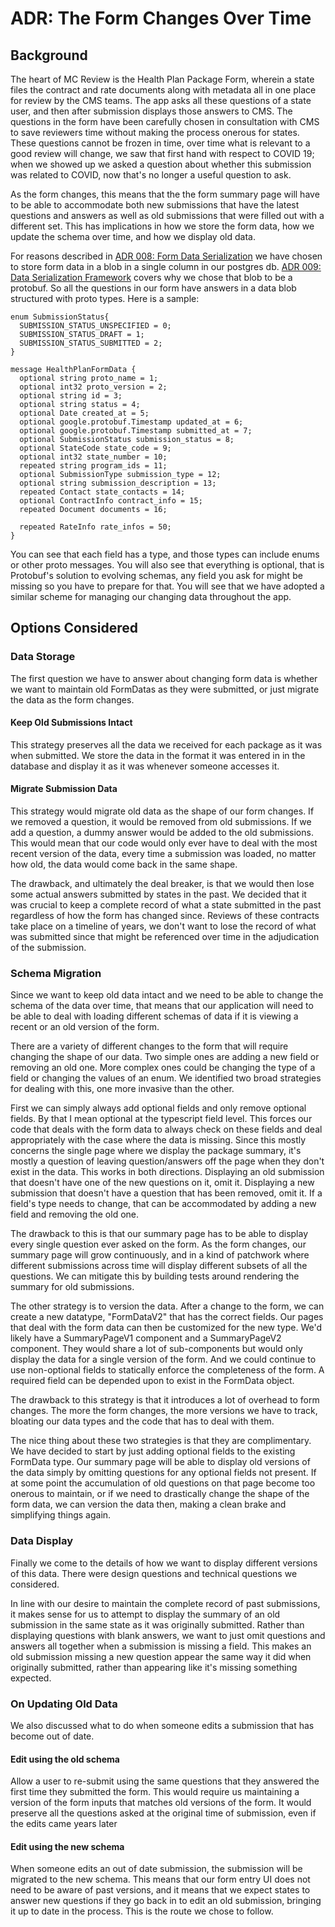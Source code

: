 # ADR: The Form Changes Over Time

## Background

The heart of MC Review is the Health Plan Package Form, wherein a state files the contract and rate documents along with metadata all in one place for review by the CMS teams. The app asks all these questions of a state user, and then after submission displays those answers to CMS. The questions in the form have been carefully chosen in consultation with CMS to save reviewers time without making the process onerous for states. These questions cannot be frozen in time, over time what is relevant to a good review will change, we saw that first hand with respect to COVID 19; when we showed up we asked a question about whether this submission was related to COVID, now that's no longer a useful question to ask. 

As the form changes, this means that the the form summary page will have to be able to accommodate both new submissions that have the latest questions and answers as well as old submissions that were filled out with a different set. This has implications in how we store the form data, how we update the schema over time, and how we display old data.

For reasons described in [ADR 008: Form Data Serialization](./008-form-data-serialization.md) we have chosen to store form data in a blob in a single column in our postgres db. [ADR 009: Data Serialization Framework](./009-data-serialization-framework.md) covers why we chose that blob to be a protobuf. So all the questions in our form have answers in a data blob structured with proto types. Here is a sample:

```
enum SubmissionStatus{
  SUBMISSION_STATUS_UNSPECIFIED = 0; 
  SUBMISSION_STATUS_DRAFT = 1; 
  SUBMISSION_STATUS_SUBMITTED = 2;
}

message HealthPlanFormData {
  optional string proto_name = 1;
  optional int32 proto_version = 2;
  optional string id = 3;
  optional string status = 4;
  optional Date created_at = 5;
  optional google.protobuf.Timestamp updated_at = 6;
  optional google.protobuf.Timestamp submitted_at = 7;
  optional SubmissionStatus submission_status = 8;
  optional StateCode state_code = 9;
  optional int32 state_number = 10;
  repeated string program_ids = 11;
  optional SubmissionType submission_type = 12;
  optional string submission_description = 13;
  repeated Contact state_contacts = 14;
  optional ContractInfo contract_info = 15;
  repeated Document documents = 16;

  repeated RateInfo rate_infos = 50;
}
```

You can see that each field has a type, and those types can include enums or other proto messages. You will also see that everything is optional, that is Protobuf's solution to evolving schemas, any field you ask for might be missing so you have to prepare for that. You will see that we have adopted a similar scheme for managing our changing data throughout the app. 

## Options Considered

### Data Storage

The first question we have to answer about changing form data is whether we want to maintain old FormDatas as they were submitted, or just migrate the data as the form changes. 

#### Keep Old Submissions Intact

This strategy preserves all the data we received for each package as it was when submitted. We store the data in the format it was entered in in the database and display it as it was whenever someone accesses it. 

#### Migrate Submission Data

This strategy would migrate old data as the shape of our form changes. If we removed a question, it would be removed from old submissions. If we add a question, a dummy answer would be added to the old submissions. This would mean that our code would only ever have to deal with the most recent version of the data, every time a submission was loaded, no matter how old, the data would come back in the same shape. 

The drawback, and ultimately the deal breaker, is that we would then lose some actual answers submitted by states in the past. We decided that it was crucial to keep a complete record of what a state submitted in the past regardless of how the form has changed since. Reviews of these contracts take place on a timeline of years, we don't want to lose the record of what was submitted since that might be referenced over time in the adjudication of the submission. 


### Schema Migration

Since we want to keep old data intact and we need to be able to change the schema of the data over time, that means that our application will need to be able to deal with loading different schemas of data if it is viewing a recent or an old version of the form. 

There are a variety of different changes to the form that will require changing the shape of our data. Two simple ones are adding a new field or removing an old one. More complex ones could be changing the type of a field or changing the values of an enum. We identified two broad strategies for dealing with this, one more invasive than the other. 

First we can simply always add optional fields and only remove optional fields. By that I mean optional at the typescript field level. This forces our code that deals with the form data to always check on these fields and deal appropriately with the case where the data is missing. Since this mostly concerns the single page where we display the package summary, it's mostly a question of leaving question/answers off the page when they don't exist in the data. This works in both directions. Displaying an old submission that doesn't have one of the new questions on it, omit it. Displaying a new submission that doesn't have a question that has been removed, omit it. If a field's type needs to change, that can be accommodated by adding a new field and removing the old one. 

The drawback to this is that our summary page has to be able to display every single question ever asked on the form. As the form changes, our summary page will grow continuously, and in a kind of patchwork where different submissions across time will display different subsets of all the questions. We can mitigate this by building tests around rendering the summary for old submissions. 

The other strategy is to version the data. After a change to the form, we can create a new datatype, "FormDataV2" that has the correct fields. Our pages that deal with the form data can then be customized for the new type. We'd likely have a SummaryPageV1 component and a SummaryPageV2 component. They would share a lot of sub-components but would only display the data for a single version of the form. And we could continue to use non-optional fields to statically enforce the completeness of the form. A required field can be depended upon to exist in the FormData object.

The drawback to this strategy is that it introduces a lot of overhead to form changes. The more the form changes, the more versions we have to track, bloating our data types and the code that has to deal with them. 

The nice thing about these two strategies is that they are complimentary. We have decided to start by just adding optional fields to the existing FormData type. Our summary page will be able to display old versions of the data simply by omitting questions for any optional fields not present. If at some point the accumulation of old questions on that page become too onerous to maintain, or if we need to drastically change the shape of the form data, we can version the data then, making a clean brake and simplifying things again. 

### Data Display

Finally we come to the details of how we want to display different versions of this data. There were design questions and technical questions we considered. 

In line with our desire to maintain the complete record of past submissions, it makes sense for us to attempt to display the summary of an old submission in the same state as it was originally submitted. Rather than displaying questions with blank answers, we want to just omit questions and answers all together when a submission is missing a field. This makes an old submission missing a new question appear the same way it did when originally submitted, rather than appearing like it's missing something expected. 


### On Updating Old Data

We also discussed what to do when someone edits a submission that has become out of date. 

#### Edit using the old schema

Allow a user to re-submit using the same questions that they answered the first time they submitted the form. This would require us maintaining a version of the form inputs that matches old versions of the form. It would preserve all the questions asked at the original time of submission, even if the edits came years later

#### Edit using the new schema

When someone edits an out of date submission, the submission will be migrated to the new schema. This means that our form entry UI does not need to be aware of past versions, and it means that we expect states to answer new questions if they go back in to edit an old submission, bringing it up to date in the process. This is the route we chose to follow. 

